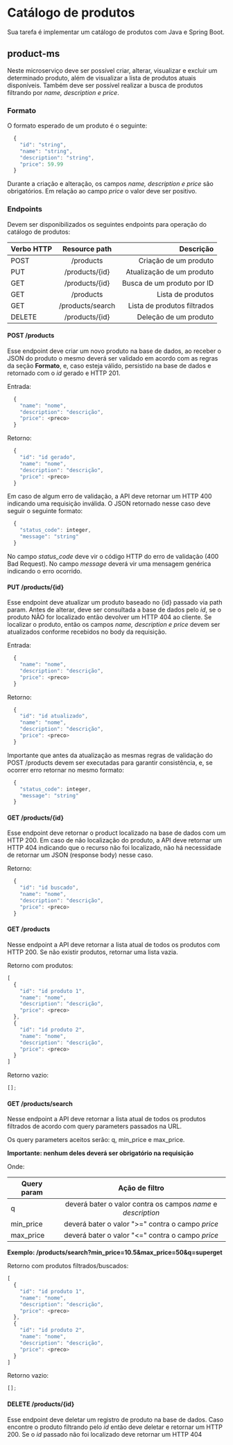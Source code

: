 # Catálogo de produtos

Sua tarefa é implementar um catálogo de produtos com Java e Spring Boot.

## product-ms

Neste microserviço deve ser possível criar, alterar, visualizar e excluir um determinado produto, além de visualizar a lista de produtos atuais disponíveis. Também deve ser possível realizar a busca de produtos filtrando por _name, description e price_.

### Formato

O formato esperado de um produto é o seguinte:

```javascript
  {
    "id": "string",
    "name": "string",
    "description": "string",
    "price": 59.99
  }
```

Durante a criação e alteração, os campos _name, description e price_ são obrigatórios. Em relação ao campo _price_ o valor deve ser positivo.

### Endpoints

Devem ser disponibilizados os seguintes endpoints para operação do catálogo de produtos:

| Verbo HTTP |  Resource path   |                   Descrição |
| ---------- | :--------------: | --------------------------: |
| POST       |    /products     |       Criação de um produto |
| PUT        |  /products/{id}  |   Atualização de um produto |
| GET        |  /products/{id}  |  Busca de um produto por ID |
| GET        |    /products     |           Lista de produtos |
| GET        | /products/search | Lista de produtos filtrados |
| DELETE     |  /products/{id}  |       Deleção de um produto |

#### POST /products

Esse endpoint deve criar um novo produto na base de dados, ao receber o JSON do produto o mesmo deverá ser validado em acordo com as regras da seção **Formato**, e, caso esteja válido, persistido na base de dados e retornado com o _id_ gerado e HTTP 201.

Entrada:

```javascript
  {
    "name": "nome",
    "description": "descrição",
    "price": <preco>
  }
```

Retorno:

```javascript
  {
    "id": "id gerado",
    "name": "nome",
    "description": "descrição",
    "price": <preco>
  }
```

Em caso de algum erro de validação, a API deve retornar um HTTP 400 indicando uma requisição inválida. O JSON retornado nesse caso deve seguir o seguinte formato:

```javascript
  {
    "status_code": integer,
    "message": "string"
  }
```

No campo _status_code_ deve vir o código HTTP do erro de validação (400 Bad Request). No campo _message_ deverá vir uma mensagem genérica indicando o erro ocorrido.

#### PUT /products/\{id\}

Esse endpoint deve atualizar um produto baseado no {id} passado via path param. Antes de alterar, deve ser consultada a base de dados pelo _id_, se o produto NÃO for localizado então devolver um HTTP 404 ao cliente. Se localizar o produto, então os campos _name, description e price_ devem ser atualizados conforme recebidos no body da requisição.

Entrada:

```javascript
  {
    "name": "nome",
    "description": "descrição",
    "price": <preco>
  }
```

Retorno:

```javascript
  {
    "id": "id atualizado",
    "name": "nome",
    "description": "descrição",
    "price": <preco>
  }
```

Importante que antes da atualização as mesmas regras de validação do POST /products devem ser executadas para garantir consistência, e, se ocorrer erro retornar no mesmo formato:

```javascript
  {
    "status_code": integer,
    "message": "string"
  }
```

#### GET /products/\{id\}

Esse endpoint deve retornar o product localizado na base de dados com um HTTP 200. Em caso de não localização do produto, a API deve retornar um HTTP 404 indicando que o recurso não foi localizado, não há necessidade de retornar um JSON (response body) nesse caso.

Retorno:

```javascript
  {
    "id": "id buscado",
    "name": "nome",
    "description": "descrição",
    "price": <preco>
  }
```

#### GET /products

Nesse endpoint a API deve retornar a lista atual de todos os produtos com HTTP 200. Se não existir produtos, retornar uma lista vazia.

Retorno com produtos:

```javascript
[
  {
    "id": "id produto 1",
    "name": "nome",
    "description": "descrição",
    "price": <preco>
  },
  {
    "id": "id produto 2",
    "name": "nome",
    "description": "descrição",
    "price": <preco>
  }
]
```

Retorno vazio:

```javascript
[];
```

#### GET /products/search

Nesse endpoint a API deve retornar a lista atual de todos os produtos filtrados de acordo com query parameters passados na URL.

Os query parameters aceitos serão: q, min_price e max_price.

**Importante: nenhum deles deverá ser obrigatório na requisição**

Onde:

| Query param |                        Ação de filtro                        |
| ----------- | :----------------------------------------------------------: |
| q           | deverá bater o valor contra os campos _name_ e _description_ |
| min_price   |       deverá bater o valor ">=" contra o campo _price_       |
| max_price   |       deverá bater o valor "<=" contra o campo _price_       |

**Exemplo: /products/search?min_price=10.5&max_price=50&q=superget**

Retorno com produtos filtrados/buscados:

```javascript
[
  {
    "id": "id produto 1",
    "name": "nome",
    "description": "descrição",
    "price": <preco>
  },
  {
    "id": "id produto 2",
    "name": "nome",
    "description": "descrição",
    "price": <preco>
  }
]
```

Retorno vazio:

```javascript
[];
```

#### DELETE /products/\{id\}

Esse endpoint deve deletar um registro de produto na base de dados. Caso encontre o produto filtrando pelo _id_ então deve deletar e retornar um HTTP 200. Se o _id_ passado não foi localizado deve retornar um HTTP 404
